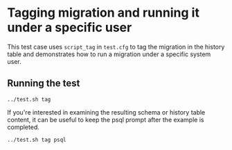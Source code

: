 # Tagging migration and running it under a specific user

This test case uses `script_tag` in `test.cfg` to tag the migration in the history table and demonstrates how to run a migration under a specific system user.

## Running the test

```shell
../test.sh tag
```

If you're interested in examining the resulting schema or history table content, it can be useful to keep the psql prompt after the example is completed.

```shell
../test.sh tag psql
```
